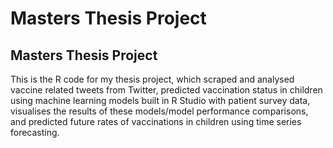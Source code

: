 # **Masters Thesis Project**
## **Masters Thesis Project**

This is the R code for my thesis project, which scraped and analysed vaccine related tweets from Twitter, predicted vaccination status in children using machine learning models built in R Studio with patient survey data, visualises the results of these models/model performance comparisons, and predicted future rates of vaccinations in children using time series forecasting.


